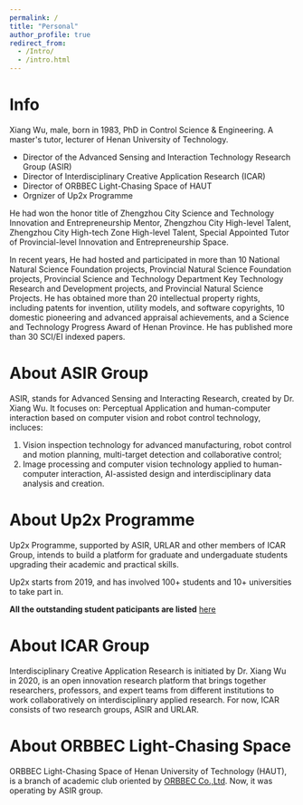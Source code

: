 ```yaml
---
permalink: /
title: "Personal"
author_profile: true
redirect_from: 
  - /Intro/
  - /intro.html
---
```

# Info
Xiang Wu, male, born in 1983, PhD in Control Science & Engineering. A master's tutor, lecturer of Henan University of Technology. 

- Director of the Advanced Sensing and Interaction Technology Research Group (ASIR)
- Director of Interdisciplinary Creative Application Research (ICAR)
- Director of ORBBEC Light-Chasing Space of HAUT
- Orgnizer of Up2x Programme

He had won the honor title of Zhengzhou City Science and Technology Innovation and Entrepreneurship Mentor, Zhengzhou City High-level Talent, Zhengzhou City High-tech Zone High-level Talent, Special Appointed Tutor of Provincial-level Innovation and Entrepreneurship Space. 

In recent years, He had hosted and participated in more than 10 National Natural Science Foundation projects, Provincial Natural Science Foundation projects, Provincial Science and Technology Department Key Technology Research and Development projects, and Provincial Natural Science Projects. He has obtained more than 20 intellectual property rights, including patents for invention, utility models, and software copyrights, 10 domestic pioneering and advanced appraisal achievements, and a Science and Technology Progress Award of Henan Province. He has published more than 30 SCI/EI indexed papers.

# About ASIR Group
ASIR, stands for Advanced Sensing and Interacting Research, created by Dr. Xiang Wu. 
It focuses on: Perceptual Application and human-computer interaction based on computer vision and robot control technology, incluces:

 1. Vision inspection technology for advanced manufacturing, robot control and motion planning, multi-target detection and collaborative control; 
 2. Image processing and computer vision technology applied to human-computer interaction, AI-assisted design and interdisciplinary data analysis and creation.

# About Up2x Programme
 Up2x Programme, supported by ASIR, URLAR and other members of ICAR Group, intends to build a platform for graduate and undergaduate students upgrading their academic and practical skills. 

 Up2x starts from 2019, and has involved 100+ students and 10+ universities to take part in. 
 
 **All the outstanding student paticipants are listed** [here](/members/)


# About ICAR Group
Interdisciplinary Creative Application Research is initiated by Dr. Xiang Wu in 2020, is an open innovation research platform that brings together researchers, professors, and expert teams from different institutions to work collaboratively on interdisciplinary applied research.
For now, ICAR consists of two research groups, ASIR and URLAR. 

# About ORBBEC Light-Chasing Space
ORBBEC Light-Chasing Space of Henan University of Technology (HAUT), is a branch of academic club oriented by [ORBBEC Co.,Ltd](https://www.orbbec.com/).
Now, it was operating by ASIR group.

